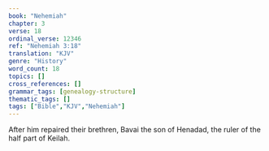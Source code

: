 ```yaml
---
book: "Nehemiah"
chapter: 3
verse: 18
ordinal_verse: 12346
ref: "Nehemiah 3:18"
translation: "KJV"
genre: "History"
word_count: 18
topics: []
cross_references: []
grammar_tags: [genealogy-structure]
thematic_tags: []
tags: ["Bible","KJV","Nehemiah"]
---
```

After him repaired their brethren, Bavai the son of Henadad, the ruler of the half part of Keilah.
